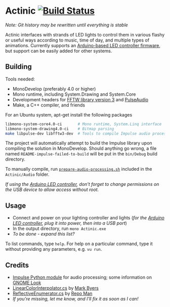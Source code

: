 Actinic [![Build Status](https://travis-ci.org/digitalcircuit/actinic.svg?branch=master)](https://travis-ci.org/digitalcircuit/actinic)
===============

*Note: Git history may be rewritten until everything is stable*

Actinic interfaces with strands of LED lights to control them in various flashy or useful ways according to music, time of day, and multiple types of animations.  Currently supports an [Arduino-based LED controller firmware][arduino-firmware], but support can be easily added for other systems.

## Building

Tools needed:
* MonoDevelop (preferably 4.0 or higher)
* Mono runtime, including System.Drawing and System.Core
* Development headers for [FFTW library version 3](https://fftw.org) and [PulseAudio](https://wiki.freedesktop.org/www/Software/PulseAudio/)
* Make, a C++ compiler, and friends

For an Ubuntu system, apt-get install the following packages
```sh
libmono-system-core4.0-ci		# Mono runtime, System.Linq interface
libmono-system-drawing4.0-ci	# Bitmap parsing
make libpulse-dev libfftw3-dev	# Tools to compile Impulse audio processing library
```

The project will automatically attempt to build the Impulse library upon compiling the solution in MonoDevelop.  Should anything go wrong, a file named `README-impulse-failed-to-build` will be put in the `bin/Debug` build directory.

To manually compile, run [`prepare-audio-processing.sh`](https://github.com/digitalcircuit/actinic/blob/master/Actinic/Audio/prepare-audio-processing.sh) included in the `Actinic/Audio` folder.

*If using the [Arduino LED controller][arduino-firmware], don't forget to change permissions on the USB device to allow access without root.*

## Usage

* Connect and power on your lighting controller and lights (*for the [Arduino LED controller][arduino-firmware], plug it into power, then into a USB port*)
* In the output directory, run `mono Actinic.exe`
* *To be done - expand this list?*

To list commands, type `help`.  For help on a particular command, type it without providing any parameters, e.g. `vu run`.

## Credits

* [Impulse Python module](https://launchpad.net/impulse.bzr) for audio processing; some information on [GNOME Look](http://gnome-look.org/content/show.php/Impulse+-+PulseAudio+visualizer?content=99383)
* [LinearColorInterpolator.cs](https://stackoverflow.com/questions/2307726/how-to-calculate-color-based-on-a-range-of-values-in-c) by [Mark Byers](https://stackoverflow.com/users/61974/mark-byers)
* [ReflectiveEnumerator.cs](https://stackoverflow.com/questions/5411694/get-all-inherited-classes-of-an-abstract-class) by [Repo Man](https://stackoverflow.com/users/140126/repo-man)
* *If you're missing, let me know, and I'll fix it as soon as I can!*

[arduino-firmware]: https://github.com/digitalcircuit/ActinicArduino_Controller
